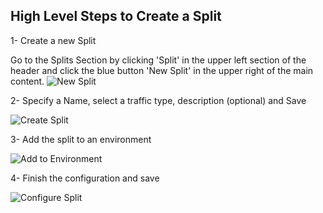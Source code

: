 ## High Level Steps to Create a Split
1- Create a new Split

Go to the Splits Section by clicking 'Split' in the upper left section of the header and click the blue button 'New Split' in the upper right of the main content.
![New Split](/images/new_split.png?raw=true "New Split")

2- Specify a Name, select a traffic type, description (optional) and Save

![Create Split](/images/create_split.png?raw=true "Create Split")

3- Add the split to an environment

![Add to Environment](/images/add_to_env.png?raw=true "Add to Environment")

4- Finish the configuration and save

![Configure Split](/images/configure_in_env.png?raw=true "Configure Split")